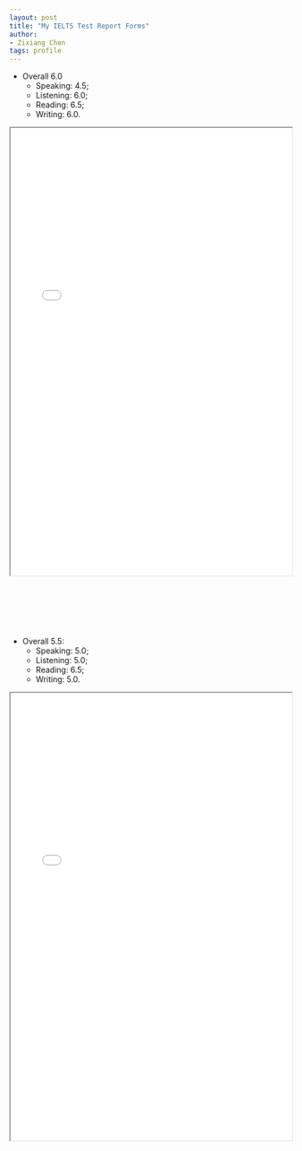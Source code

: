 ```yaml
---
layout: post
title: "My IELTS Test Report Forms"
author:
- Zixiang Chen
tags: profile
---
```


+ Overall 6.0
    + Speaking: 4.5;
    + Listening: 6.0;
    + Reading: 6.5;
    + Writing: 6.0.

<iframe src="{{ "/files/IELTS Test Report Form_20201108_mosaic.pdf" | relative_url  }}" width="100%" height="800em"></iframe>

&nbsp;

&nbsp;

&nbsp;

+ Overall 5.5: 
    + Speaking: 5.0;
    + Listening: 5.0;
    + Reading: 6.5;
    + Writing: 5.0.

<iframe src="{{ "/files/IELTS Test Report Form_20200731_mosaic.pdf" | relative_url  }}" width="100%" height="800em"></iframe>

